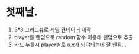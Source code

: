 # 첫째날.
1. 3*3 그리드뷰로 게임 컨테이너 재작
2. player를 랜덤으로 random 함수 이용해 랜덤으로 추출
3. 카드 누를시 player별로 o,x가 되야되는데 잘 안됨...
